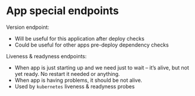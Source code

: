 # App special endpoints

Version endpoint:

- Will be useful for this application after deploy checks
- Could be useful for other apps pre-deploy dependency checks

Liveness & readyness endpoints:

- When app is just starting up and we need just to wait – it’s alive, but not yet ready. No restart it needed or anything.
- When app is having problems, it should be not alive.
- Used by `kubernetes` liveness & readyness probes
